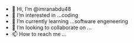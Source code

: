- 👋 Hi, I’m @imranabdu48
- 👀 I’m interested in ...coding
- 🌱 I’m currently learning ...software engeneering
- 💞️ I’m looking to collaborate on ...
- 📫 How to reach me ...

<!---
imranabdu48/imranabdu48 is a ✨ special ✨ repository because its `README.md` (this file) appears on your GitHub profile.
You can click the Preview link to take a look at your changes.
--->
